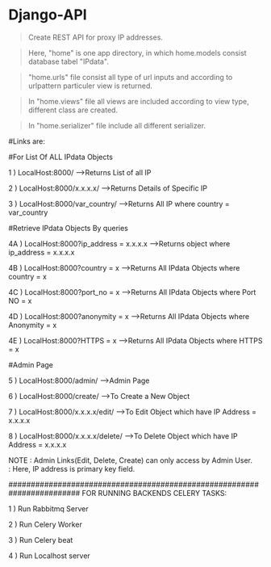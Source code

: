 # Django-API 
>	Create REST API for proxy IP addresses.

>	Here, "home" is one app directory, in which home.models consist database tabel "IPdata".

>	"home.urls" file consist all type of url inputs and according to urlpattern particuler view is returned.

>	In "home.views" file all views are included according to view type, different class are created.

>	In "home.serializer" file include all different serializer.

#Links are:

#For List Of ALL IPdata Objects

1 ) LocalHost:8000/
-->Returns List of all IP

2 ) LocalHost:8000/x.x.x.x/
-->Returns Details of Specific IP

3 ) LocalHost:8000/var_country/
-->Returns All IP where country = var_country

#Retrieve IPdata Objects By queries

4A ) LocalHost:8000?ip_address = x.x.x.x
-->Returns object where ip_address = x.x.x.x

4B ) LocalHost:8000?country = x
-->Returns All IPdata Objects where country = x

4C ) LocalHost:8000?port_no = x
-->Returns All IPdata Objects where Port NO = x

4D ) LocalHost:8000?anonymity = x
-->Returns All IPdata Objects where Anonymity = x

4E ) LocalHost:8000?HTTPS = x
-->Returns All IPdata Objects where HTTPS = x

#Admin Page

5 ) LocalHost:8000/admin/
-->Admin Page

6 ) LocalHost:8000/create/
-->To Create a New Object

7 ) LocalHost:8000/x.x.x.x/edit/
-->To Edit Object which have IP Address = x.x.x.x

8 ) LocalHost:8000/x.x.x.x/delete/
-->To Delete Object which have IP Address = x.x.x.x

NOTE : Admin Links(Edit, Delete, Create) can only access by Admin User. 	
     : Here, IP address is primary key field.



########################################################################
FOR RUNNING BACKENDS CELERY TASKS:

1 ) Run Rabbitmq Server 

2 ) Run Celery Worker 

3 ) Run Celery beat

4 ) Run Localhost server







